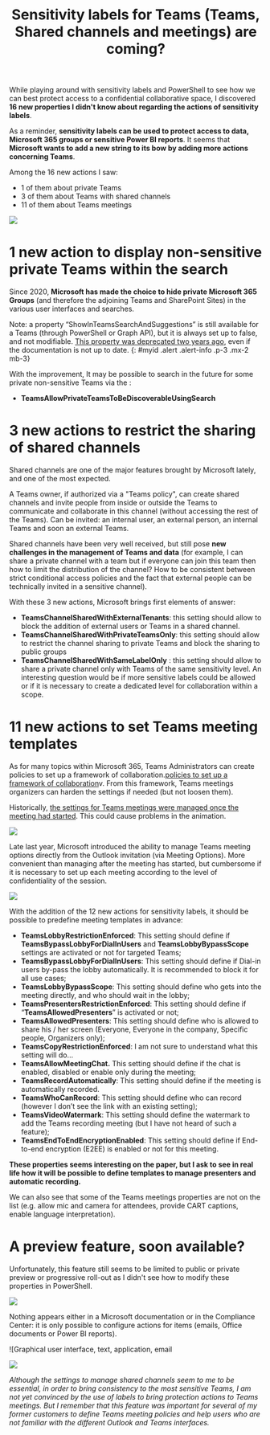 ﻿---
title: "Sensitivity labels for Teams (Teams, Shared channels and meetings) are coming? "
subtitle:
excerpt: "Microsoft recently updated the UI of the Sharing for Word Online. It is the occasion to review some mechanichs regarding share links."    
tags:
  - Microsoft 365
  - Office 365
  - Compliance
  - Sensitivity labels
  - Teams
header_img : "./assets/img/posts/2022-09-22_Teams-and-sensitivity-labels_1.png"
---


While playing around with sensitivity labels and PowerShell to see how we can best protect access to a confidential collaborative space, I discovered **16 new properties I didn't know about regarding the actions of sensitivity labels**. 

As a reminder, **sensitivity labels can be used to protect access to data, Microsoft 365 groups or sensitive Power BI reports**. It seems that **Microsoft wants to add a new string to its bow by adding more actions concerning Teams**. 

Among the 16 new actions I saw: 
- 1 of them about private Teams
- 3 of them about Teams with shared channels 
- 11 of them about Teams meetings

<img src="https://thijoubert.github.io/assets/img/posts/2022-09-22_Teams-and-sensitivity-labels_1.png" >



# 1 new action to display non-sensitive private Teams within the search

Since 2020, **Microsoft has made the choice to hide private Microsoft 365 Groups** (and therefore the adjoining Teams and SharePoint Sites) in the various user interfaces and searches. 

Note: a property “ShowInTeamsSearchAndSuggestions” is still available for a Teams (through PowerShell or Graph API), but it is always set up to false, and not modifiable. [This property was deprecated two years ago](https://github.com/MicrosoftDocs/office-docs-powershell/issues/9040), even if the documentation is not up to date. 
{: #myid .alert .alert-info .p-3 .mx-2 mb-3}

With the improvement, It may be possible to search in the future for some private non-sensitive Teams via the :  
- **TeamsAllowPrivateTeamsToBeDiscoverableUsingSearch**



# 3 new actions to restrict the sharing of shared channels 

Shared channels are one of the major features brought by Microsoft lately, and one of the most expected. 

A Teams owner, if authorized via a "Teams policy", can create shared channels and invite people from inside or outside the Teams to communicate and collaborate in this channel (without accessing the rest of the Teams). Can be invited: an internal user, an external person, an internal Teams and soon an external Teams. 

Shared channels have been very well received, but still pose **new challenges in the management of Teams and data** (for example, I can share a private channel with a team but if everyone can join this team then how to limit the distribution of the channel? How to be consistent between strict conditional access policies and the fact that external people can be technically invited in a sensitive channel). 

With these 3 new actions, Microsoft brings first elements of answer: 
- **TeamsChannelSharedWithExternalTenants**: this setting should allow to block the addition of external users or Teams in a shared channel. 
- **TeamsChannelSharedWithPrivateTeamsOnly**: this setting should allow to restrict the channel sharing to private Teams and block the sharing to public groups
- **TeamsChannelSharedWithSameLabelOnly** : this setting should allow to share a private channel only with Teams of the same sensitivity level. An interesting question would be if more sensitive labels could be allowed or if it is necessary to create a dedicated level for collaboration within a scope. 



# 11 new actions to set Teams meeting templates

As for many topics within Microsoft 365, Teams Administrators can create policies to set up a framework of collaboration.[policies to set up a framework of collaboration](https://learn.microsoft.com/en-us/microsoftteams/meeting-policies-participants-and-guests)v. From this framework, Teams meetings organizers can harden the settings if needed (but not loosen them).

Historically, [the settings for Teams meetings were managed once the meeting had started](https://support.microsoft.com/en-us/office/change-participant-settings-for-a-teams-meeting-53261366-dbd5-45f9-aae9-a70e6354f88e). This could cause problems in the animation. 

<img src="https://thijoubert.github.io/assets/img/posts/2022-09-22_Teams-and-sensitivity-labels_2.png" >


Late last year, Microsoft introduced the ability to manage Teams meeting options directly from the Outlook invitation (via Meeting Options). More convenient than managing after the meeting has started, but cumbersome if it is necessary to set up each meeting according to the level of confidentiality of the session. 

<img src="https://thijoubert.github.io/assets/img/posts/2022-09-22_Teams-and-sensitivity-labels_3.png" >


With the addition of the 12 new actions for sensitivity labels, it should be possible to predefine meeting templates in advance:  
- **TeamsLobbyRestrictionEnforced**: This setting should define if **TeamsBypassLobbyForDialInUsers** and **TeamsLobbyBypassScope** settings are activated or not for targeted Teams;
- **TeamsBypassLobbyForDialInUsers**: This setting should define if Dial-in users by-pass the lobby automatically. It is recommended to block it for all use cases; 
- **TeamsLobbyBypassScope**: This setting should define who gets into the meeting directly, and who should wait in the lobby;
- **TeamsPresentersRestrictionEnforced**: This setting should define  if “**TeamsAllowedPresenters**” is activated or not; 
- **TeamsAllowedPresenters**: This setting should define who is allowed to share his / her screen (Everyone, Everyone in the company, Specific people, Organizers only);
- **TeamsCopyRestrictionEnforced**: I am not sure to understand what this setting will do… 
- **TeamsAllowMeetingChat.** This setting should define if the chat is enabled, disabled or enable only during the meeting;
- **TeamsRecordAutomatically**: This setting should define if the meeting is automatically recorded. 
- **TeamsWhoCanRecord**: This setting should define who can record (however I don’t see the link with an existing setting);
- **TeamsVideoWatermark**: This setting should define the watermark to add the Teams recording meeting (but I have not heard of such a feature);
- **TeamsEndToEndEncryptionEnabled**: This setting should define if End-to-end encryption (E2EE) is enabled or not for this meeting. 

**These properties seems interesting on the paper, but I ask to see in real life how it will be possible to define templates to manage presenters and automatic recording.** 

We can also see that some of the Teams meetings properties are not on the list (e.g. allow mic and camera for attendees, provide CART captions, enable language interpretation).  



# A preview feature, soon available? 

Unfortunately, this feature still seems to be limited to public or private preview or progressive roll-out as I didn't see how to modify these properties in PowerShell. 

<img src="https://thijoubert.github.io/assets/img/posts/2022-09-22_Teams-and-sensitivity-labels_4.png" >

Nothing appears either in a Microsoft documentation or in the Compliance Center: it is only possible to configure actions for items (emails, Office documents or Power BI reports). 

![Graphical user interface, text, application, email

<img src="https://thijoubert.github.io/assets/img/posts/2022-09-22_Teams-and-sensitivity-labels_5.png" >



*Although the settings to manage shared channels seem to me to be essential, in order to bring consistency to the most sensitive Teams, I am not yet convinced by the use of labels to bring protection actions to Teams meetings. But I remember that this feature was important for several of my former customers to define Teams meeting policies and help users who are not familiar with the different Outlook and Teams interfaces.*